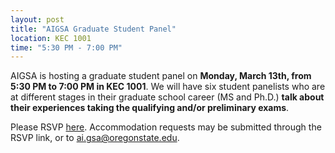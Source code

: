 ```yaml
---
layout: post
title: "AIGSA Graduate Student Panel"
location: KEC 1001
time: "5:30 PM - 7:00 PM"
---
```


AIGSA is hosting a graduate student panel on **Monday, March 13th, from 5:30 PM to 7:00 PM in KEC 1001**. We will have six student panelists who are at different stages in their graduate school career (MS and Ph.D.) **talk about their experiences taking the qualifying and/or preliminary exams**.

Please RSVP [here](https://nam04.safelinks.protection.outlook.com/?url=https%3A%2F%2Fforms.gle%2FjWnZEpYp23v9YnSS6&data=05%7C01%7Ckrishnaj%40g-mx.oregonstate.edu%7Cf941a07bbc414738f87c08db1157ca93%7Cce6d05e13c5e4d6287a84c4a2713c113%7C0%7C0%7C638122840977993968%7CUnknown%7CTWFpbGZsb3d8eyJWIjoiMC4wLjAwMDAiLCJQIjoiV2luMzIiLCJBTiI6Ik1haWwiLCJXVCI6Mn0%3D%7C3000%7C%7C%7C&sdata=BiuWuvDrkAr49yeACQkQkyLPIKv1IpOlEqrPmhi8GjM%3D&reserved=0). Accommodation requests may be submitted through the RSVP link, or to ai.gsa@oregonstate.edu.
